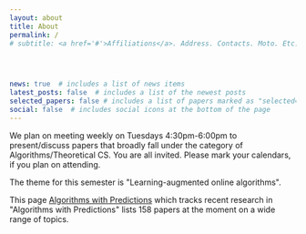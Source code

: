 ```yaml
---
layout: about
title: About
permalink: /
# subtitle: <a href='#'>Affiliations</a>. Address. Contacts. Moto. Etc.


  

news: true  # includes a list of news items
latest_posts: false  # includes a list of the newest posts
selected_papers: false # includes a list of papers marked as "selected={true}"
social: false  # includes social icons at the bottom of the page
---
```


We plan on meeting weekly on Tuesdays 4:30pm-6:00pm to present/discuss papers that broadly fall under the category of Algorithms/Theoretical CS. You are all invited. Please mark your calendars, if you plan on attending. 

The theme for this semester is "Learning-augmented online algorithms". 

This page [Algorithms with Predictions](https://algorithms-with-predictions.github.io/) which tracks recent research in "Algorithms with Predictions" lists 158 papers at the moment on a wide range of topics. 


